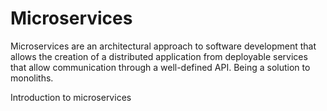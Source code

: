# Microservices

Microservices are an architectural approach to software development that allows the creation of a distributed application from deployable services that allow communication through a well-defined API. Being a solution to monoliths.

<BadgeLink colorScheme='yellow' badgeText='Read' href='https://developer.ibm.com/learningpaths/get-started-application-modernization/intro-microservices/introduction/'>Introduction to microservices</BadgeLink>
